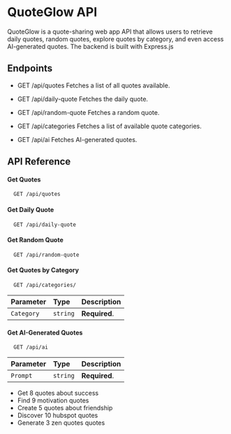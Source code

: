 # QuoteGlow API

QuoteGlow is a quote-sharing web app API that allows users to retrieve daily quotes, random quotes, explore quotes by category, and even access AI-generated quotes. The backend is built with Express.js


## Endpoints


- GET /api/quotes Fetches a list of all quotes available.

- GET /api/daily-quote Fetches the daily quote.

- GET /api/random-quote Fetches a random quote.

- GET /api/categories Fetches a list of available quote categories.

- GET /api/ai Fetches AI-generated quotes.

## API Reference

#### Get Quotes

```http
  GET /api/quotes

```

#### Get Daily Quote

```http
  GET /api/daily-quote
```

#### Get Random Quote

```http
  GET /api/random-quote
```

#### Get Quotes by Category

```http
  GET /api/categories/
```

| Parameter | Type     | Description                |
| :-------- | :------- | :------------------------- |
| `Category` | `string` | **Required**.  |

#### Get AI-Generated Quotes

```http
  GET /api/ai
```

| Parameter | Type     | Description                |
| :-------- | :------- | :------------------------- |
| `Prompt` | `string` | **Required**.  |

- Get 8 quotes about success
- Find 9 motivation quotes
- Create 5 quotes about friendship
- Discover 10 hubspot quotes
- Generate 3 zen quotes quotes
